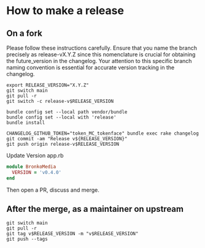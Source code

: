 # How to make a release

## On a fork

Please follow these instructions carefully. Ensure that you name the branch precisely as release-vX.Y.Z since this nomenclature is crucial for obtaining the future_version in the changelog. Your attention to this specific branch naming convention is essential for accurate version tracking in the changelog.

```shell
export RELEASE_VERSION="X.Y.Z"
git switch main
git pull -r
git switch -c release-v$RELEASE_VERSION

bundle config set --local path vendor/bundle
bundle config set --local with 'release'
bundle install

CHANGELOG_GITHUB_TOKEN="token_MC_tokenface" bundle exec rake changelog
git commit -am "Release v${RELEASE_VERSION}"
git push origin release-v$RELEASE_VERSION
```

Update Version app.rb

```ruby
module BronkoMedia
  VERSION = 'v0.4.0'
end
```

Then open a PR, discuss and merge.

## After the merge, as a maintainer on upstream

```shell
git switch main
git pull -r
git tag v$RELEASE_VERSION -m "v$RELEASE_VERSION"
git push --tags
```
